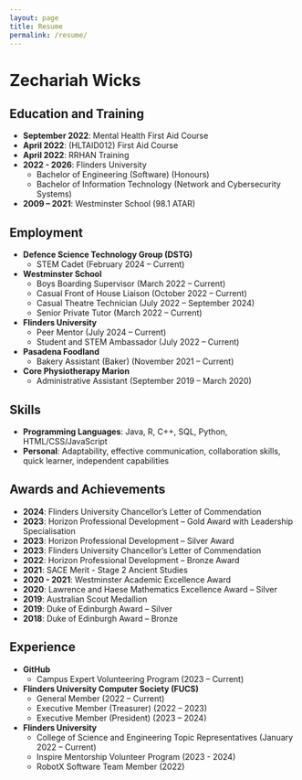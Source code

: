 ```yaml
---
layout: page
title: Resume
permalink: /resume/
---
```


# Zechariah Wicks

## Education and Training
- **September 2022**: Mental Health First Aid Course
- **April 2022**: (HLTAID012) First Aid Course
- **April 2022**: RRHAN Training
- **2022 - 2026**: Flinders University  
  - Bachelor of Engineering (Software) (Honours)  
  - Bachelor of Information Technology (Network and Cybersecurity Systems)
- **2009 – 2021**: Westminster School (98.1 ATAR)

## Employment
- **Defence Science Technology Group (DSTG)**  
  - STEM Cadet (February 2024 – Current)
- **Westminster School**  
  - Boys Boarding Supervisor (March 2022 – Current)
  - Casual Front of House Liaison (October 2022 – Current)  
  - Casual Theatre Technician (July 2022 – September 2024)  
  - Senior Private Tutor (March 2022 – Current)  
- **Flinders University**  
  - Peer Mentor (July 2024 – Current)
  - Student and STEM Ambassador (July 2022 – Current)
- **Pasadena Foodland**  
  - Bakery Assistant (Baker) (November 2021 – Current)
- **Core Physiotherapy Marion**  
  - Administrative Assistant (September 2019 – March 2020)

## Skills
- **Programming Languages**: Java, R, C++, SQL, Python, HTML/CSS/JavaScript
- **Personal**: Adaptability, effective communication, collaboration skills, quick learner, independent capabilities

## Awards and Achievements
- **2024**: Flinders University Chancellor’s Letter of Commendation
- **2023**: Horizon Professional Development – Gold Award with Leadership Specialisation
- **2023**: Horizon Professional Development – Silver Award
- **2023**: Flinders University Chancellor’s Letter of Commendation
- **2022**: Horizon Professional Development – Bronze Award
- **2021**: SACE Merit - Stage 2 Ancient Studies
- **2020 - 2021**: Westminster Academic Excellence Award
- **2020**: Lawrence and Haese Mathematics Excellence Award – Silver
- **2019**: Australian Scout Medallion
- **2019**: Duke of Edinburgh Award – Silver
- **2018**: Duke of Edinburgh Award – Bronze

## Experience
- **GitHub**  
  - Campus Expert Volunteering Program (2023 – Current)
- **Flinders University Computer Society (FUCS)**  
  - General Member (2022 – Current)  
  - Executive Member (Treasurer) (2022 – 2023)  
  - Executive Member (President) (2023 – 2024)
- **Flinders University**  
  - College of Science and Engineering Topic Representatives (January 2022 – Current)
  - Inspire Mentorship Volunteer Program (2023 - 2024)  
  - RobotX Software Team Member (2022)  

